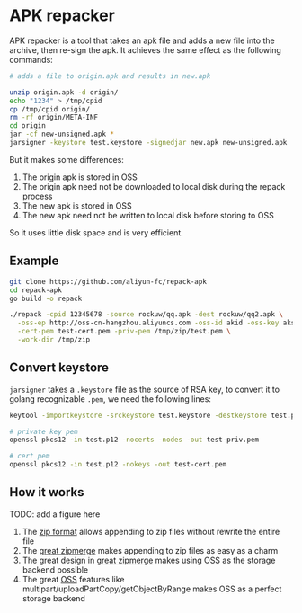 APK repacker
=======

APK repacker is a tool that takes an apk file and adds a new file into the archive, then re-sign the apk. It achieves the same effect as the following commands:

```bash
# adds a file to origin.apk and results in new.apk

unzip origin.apk -d origin/
echo "1234" > /tmp/cpid
cp /tmp/cpid origin/
rm -rf origin/META-INF
cd origin
jar -cf new-unsigned.apk *
jarsigner -keystore test.keystore -signedjar new.apk new-unsigned.apk 'test'
```

But it makes some differences:

1. The origin apk is stored in OSS
2. The origin apk need not be downloaded to local disk during the repack process
3. The new apk is stored in OSS
4. The new apk need not be written to local disk before storing to OSS

So it uses little disk space and is very efficient.

## Example

```bash
git clone https://github.com/aliyun-fc/repack-apk
cd repack-apk
go build -o repack

./repack -cpid 12345678 -source rockuw/qq.apk -dest rockuw/qq2.apk \
  -oss-ep http://oss-cn-hangzhou.aliyuncs.com -oss-id akid -oss-key aksecret \
  -cert-pem test-cert.pem -priv-pem /tmp/zip/test.pem \
  -work-dir /tmp/zip
```

## Convert keystore

`jarsigner` takes a `.keystore` file as the source of RSA key, to convert it to golang recognizable `.pem`, we need the following lines:

```bash
keytool -importkeystore -srckeystore test.keystore -destkeystore test.p12 -deststoretype PKCS12

# private key pem
openssl pkcs12 -in test.p12 -nocerts -nodes -out test-priv.pem

# cert pem
openssl pkcs12 -in test.p12 -nokeys -out test-cert.pem
```

## How it works

TODO: add a figure here

1. The [zip format][zip-format] allows appending to zip files without rewrite the entire file
2. The [great zipmerge][zip-merge] makes appending to zip files as easy as a charm
3. The great design in [great zipmerge][zip-merge] makes using OSS as the storage backend possible
4. The great [OSS][oss] features like multipart/uploadPartCopy/getObjectByRange makes OSS as a perfect storage backend

[zip-format]: https://en.wikipedia.org/wiki/Zip_(file_format)
[zip-merge]: https://github.com/rsc/zipmerge
[oss]: https://www.aliyun.com/product/oss
